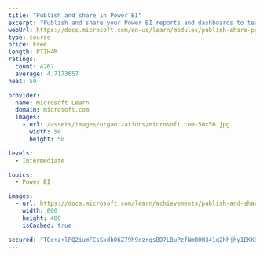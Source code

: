 ```yaml
---
title: "Publish and share in Power BI"
excerpt: "Publish and share your Power BI reports and dashboards to teammates in your organization or to everyone on the web."
webUrl: https://docs.microsoft.com/en-us/learn/modules/publish-share-power-bi/
type: course
price: Free
length: PT1H4M
ratings:
  count: 4267
  average: 4.7173657
heat: 59

provider:
  name: Microsoft Learn
  domain: microsoft.com
  images:
    - url: /assets/images/organizations/microsoft.com-50x50.jpg
      width: 50
      height: 50

levels:
  - Intermediate

topics:
  - Power BI

images:
  - url: https://docs.microsoft.com/learn/achievements/publish-and-share-with-power-bi-desktop-social.png
    width: 800
    height: 400
    isCached: true

secured: "TGc+z+lFQ2iumFCsSxdbO6Z79h9dzrgsBD7LBuPzfNmB0H341q2hhjhy1EKKDqpt56MXAQd/BJB4OXTziBY7x27G315o/zOl7TfoyuEnGjhhmj/3rqGW1r5tbAsCbr43irFr1KpHbw4HmL3ndO8geBj/DKnKArK++bpFln3UMMbY5Dw4w+WoZXgO0ISE2MQ4MYpS4XDROvXH+3mL9qzTya5187pX3gXY+7jSy2jPhlma9ARo3bhRJcMxyaSMg9F2FbedZTcLfF1A7jLeUEDyBeavZQZFZWxC9XUsS/yQF8C2h2y+LNyw5g+Gxy3YLD5SAu/r7rRZ/qKJLLnAncAGyOMN/mzAoL9MSu2+q5oL2eDUZwwE99RMbGviiUK19VgkyGzTKs9Rm7tHC7QxDikwD1711638Vd8wT/CpWV4ZtRk=;7oEukkcKm7+WTtD3bJM6Tg=="
---
```


